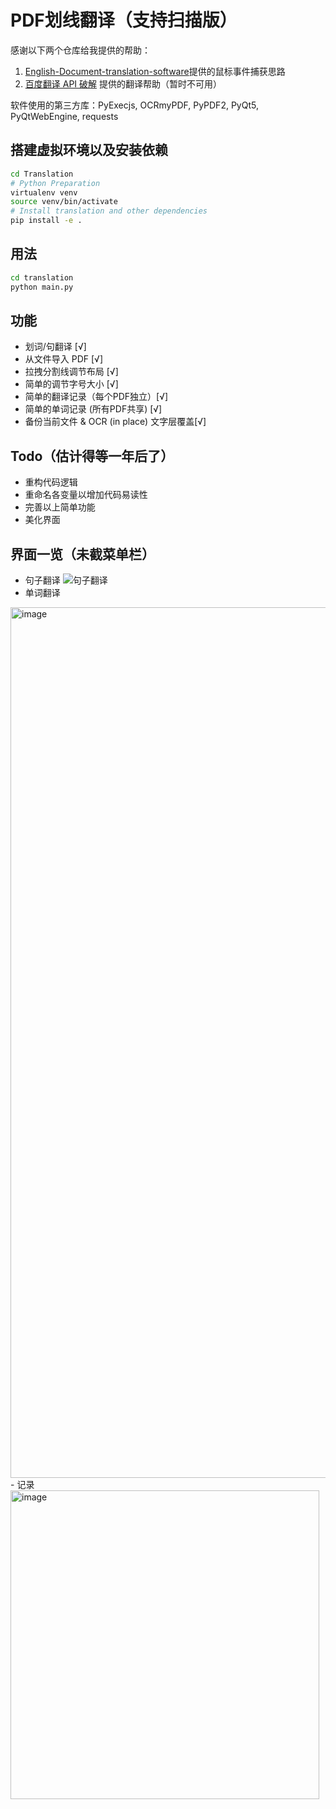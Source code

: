 # PDF划线翻译（支持扫描版）
感谢以下两个仓库给我提供的帮助：
1. [English-Document-translation-software](https://github.com/zhangcf0110/English-Document-translation-software)提供的鼠标事件捕获思路
2. [百度翻译 API 破解](https://github.com/ZCY01/BaiduTranslate) 提供的翻译帮助（暂时不可用）

软件使用的第三方库：PyExecjs, OCRmyPDF, PyPDF2, PyQt5, PyQtWebEngine, requests

## 搭建虚拟环境以及安装依赖
```bash
cd Translation
# Python Preparation
virtualenv venv
source venv/bin/activate
# Install translation and other dependencies
pip install -e .
```
## 用法
```bash
cd translation
python main.py
```
## 功能

- 划词/句翻译 [√]
- 从文件导入 PDF [√]
- 拉拽分割线调节布局 [√]
- 简单的调节字号大小 [√]
- 简单的翻译记录（每个PDF独立）[√]
- 简单的单词记录 (所有PDF共享) [√]
- 备份当前文件 & OCR (in place) 文字层覆盖[√]
  
## Todo（估计得等一年后了）
- 重构代码逻辑
- 重命名各变量以增加代码易读性
- 完善以上简单功能
- 美化界面

## 界面一览（未截菜单栏）
- 句子翻译
![句子翻译](https://blogby.oss-cn-guangzhou.aliyuncs.com/20210418170605.png)
- 单词翻译
<img width="1393" alt="image" src="https://user-images.githubusercontent.com/79922894/115140196-97473000-a068-11eb-9bcb-1d8e581b04c7.png">
- 记录
<img width="494" alt="image" src="https://user-images.githubusercontent.com/79922894/115140422-d2962e80-a069-11eb-95a6-9ec6819d7ef5.png">

